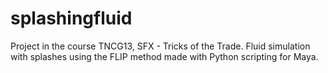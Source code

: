 # splashingfluid
Project in the course TNCG13, SFX - Tricks of the Trade.
Fluid simulation with splashes using the FLIP method made with Python scripting for Maya. 